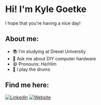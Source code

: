 # Hi! I'm Kyle Goetke
I hope that you're having a nice day!

## About me:
- 📚 I'm studying at Drexel University
- 💬 Ask me about DIY computer hardware
- 😄 Pronouns: He/Him
- 🥁 I play the drums

## Find me here:
<p>
    <a target="_blank" href="http://linkedin.com/in/Kyle-Goetke"><img class="badge" src="https://img.shields.io/badge/LinkedIn-0077B5?style=for-the-badge&logo=linkedin&logoColor=white" alt="LinkedIn"></a>
    <!-- <a target="_blank" href="mailto:kyle.goetke@gmail.com"><img class="badge" src="https://img.shields.io/badge/Email-D14836?style=for-the-badge&logo=mail.ru&logoColor=white" alt="Email"></a> -->
    <a target="_blank" href="https://kylegoetke.github.io"><img class="badge" src="https://img.shields.io/badge/Website-4788cf?style=for-the-badge&logo=keras&logoColor=white" alt="Website"></a>
</p>
